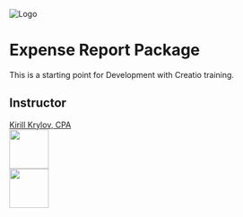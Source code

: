 ﻿![Logo]

# Expense Report Package

This is a starting point for Development with Creatio training.


## Instructor
<a href="mailto:k.krylov@creatio.com?subject=Guided%20Learning%20Jan21%2017-24,%202020">Kirill Krylov, CPA</a><br />
<a href="https://www.linkedin.com/in/kirill-krylov-cpa/">
    <img src="https://content.linkedin.com/content/dam/me/brand/en-us/brand-home/logos/01-dsk-e8-v2.png.original.png" width="70">
</a><br />
<img src="https://github.com/kirillkrylov/ImagesAndPages/wiki/Img/kirill.jpg" width="70">

[Logo]: https://www.creatio.com/sites/default/files/2019-10/creatio-main-logo.svg
